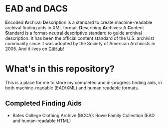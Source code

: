 # EAD and DACS 

**E**ncoded **A**rchival **D**escription is a standard to create machine-readable archival finding aids in XML format.
**D**escribing **A**rchives: A **C**ontent **S**tandard is a format-neutral descriptive standard to guide archival description. It has been the official content standard of the U.S. archivist community since it was adopted by the Society of American Archivists in 2005. And it lives on [GitHub](https://saa-ts-dacs.github.io/dacs/)!

# What's in this repository?

This is a place for me to store my completed and in-progress finding aids, in both machine-readable (EAD/XML) and human readable formats. 

## Completed Finding Aids
  - Bates College Clothing Archive (BCCA): Rowe Family Collection (EAD and human-readable HTML)
